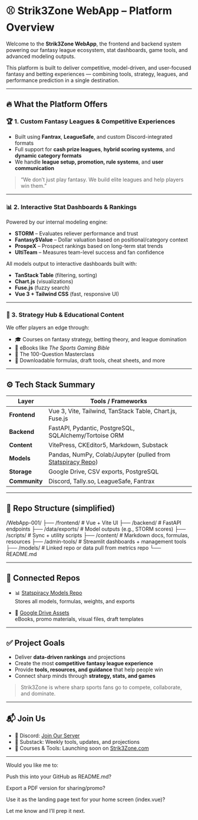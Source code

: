 

# ⚾ Strik3Zone WebApp – Platform Overview

Welcome to the **Strik3Zone WebApp**, the frontend and backend system powering our fantasy league ecosystem, stat dashboards, game tools, and advanced modeling outputs.

This platform is built to deliver competitive, model-driven, and user-focused fantasy and betting experiences — combining tools, strategy, leagues, and performance prediction in a single destination.

---

## 🔥 What the Platform Offers

### 🏆 1. Custom Fantasy Leagues & Competitive Experiences

- Built using **Fantrax**, **LeagueSafe**, and custom Discord-integrated formats
- Full support for **cash prize leagues**, **hybrid scoring systems**, and **dynamic category formats**
- We handle **league setup, promotion, rule systems**, and **user communication**

> “We don’t just play fantasy. We build elite leagues and help players win them.”

---

### 📊 2. Interactive Stat Dashboards & Rankings

Powered by our internal modeling engine:

- **STORM** – Evaluates reliever performance and trust
- **Fantasy$Value** – Dollar valuation based on positional/category context
- **ProspeX** – Prospect rankings based on long-term stat trends
- **UltiTeam** – Measures team-level success and fan confidence

All models output to interactive dashboards built with:
- **TanStack Table** (filtering, sorting)
- **Chart.js** (visualizations)
- **Fuse.js** (fuzzy search)
- **Vue 3 + Tailwind CSS** (fast, responsive UI)

---

### 🧠 3. Strategy Hub & Educational Content

We offer players an edge through:

- 🎓 Courses on fantasy strategy, betting theory, and league domination
- 📘 eBooks like *The Sports Gaming Bible*
- 🧪 The 100-Question Masterclass
- 📂 Downloadable formulas, draft tools, cheat sheets, and more

---

## ⚙️ Tech Stack Summary

| Layer         | Tools / Frameworks                                                   |
|---------------|----------------------------------------------------------------------|
| **Frontend**  | Vue 3, Vite, Tailwind, TanStack Table, Chart.js, Fuse.js             |
| **Backend**   | FastAPI, Pydantic, PostgreSQL, SQLAlchemy/Tortoise ORM               |
| **Content**   | VitePress, CKEditor5, Markdown, Substack                             |
| **Models**    | Pandas, NumPy, Colab/Jupyter (pulled from [Statspiracy Repo](https://github.com/Strik3Zone/Statspiracy-Models_Metrics_Queries)) |
| **Storage**   | Google Drive, CSV exports, PostgreSQL                                |
| **Community** | Discord, Tally.so, LeagueSafe, Fantrax                               |

---

## 📁 Repo Structure (simplified)

/WebApp-001/ ├── /frontend/         # Vue + Vite UI ├── /backend/          # FastAPI endpoints ├── /data/exports/     # Model outputs (e.g., STORM scores) ├── /scripts/          # Sync + utility scripts ├── /content/          # Markdown docs, formulas, resources ├── /admin-tools/      # Streamlit dashboards + management tools ├── /models/           # Linked repo or data pull from metrics repo └── README.md

---

## 🔗 Connected Repos

- 📊 [Statspiracy Models Repo](https://github.com/Strik3Zone/Statspiracy-Models_Metrics_Queries)  
  Stores all models, formulas, weights, and exports

- 🧾 [Google Drive Assets](https://drive.google.com/drive/folders/1uFZ0YfjYs2df4hWDKz__ChuqFX91HSzV)  
  eBooks, promo materials, visual files, draft templates

---

## ✅ Project Goals

- Deliver **data-driven rankings** and projections
- Create the most **competitive fantasy league experience**
- Provide **tools, resources, and guidance** that help people win
- Connect sharp minds through **strategy, stats, and games**

> Strik3Zone is where sharp sports fans go to compete, collaborate, and dominate.

---

## 📬 Join Us

- 📣 Discord: [Join Our Server](https://discord.gg/v7ECXgG6)
- 📰 Substack: Weekly tools, updates, and projections
- 🧠 Courses & Tools: Launching soon on [Strik3Zone.com](https://strik3zone.com)


---

Would you like me to:

Push this into your GitHub as README.md?

Export a PDF version for sharing/promo?

Use it as the landing page text for your home screen (index.vue)?


Let me know and I’ll prep it next.

